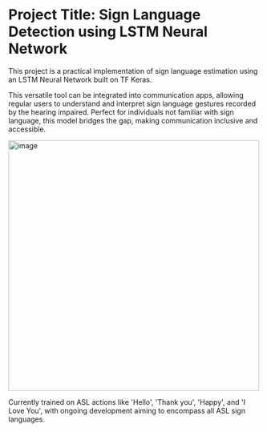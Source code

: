 # Project Title: Sign Language Detection using LSTM Neural Network

This project is a practical implementation of sign language estimation using an LSTM Neural Network built on TF Keras.

This versatile tool can be integrated into communication apps, allowing regular users to understand and interpret sign language gestures recorded by the hearing impaired. 
Perfect for individuals not familiar with sign language, this model bridges the gap, making communication inclusive and accessible.

<img width="500" alt="image" src="https://github.com/srushtisanghavi/signLanguageDetection/assets/122697366/f1e73c03-c1d3-49f8-987d-4c1b1904bc5e">




Currently trained on ASL actions like 'Hello', 'Thank you', 'Happy', and 'I Love You', with ongoing development aiming to encompass all ASL sign languages.

